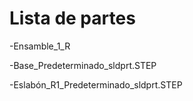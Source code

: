 # Lista de partes

-Ensamble_1_R

-Base_Predeterminado_sldprt.STEP

-Eslabón_R1_Predeterminado_sldprt.STEP
